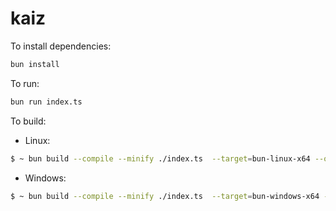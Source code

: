 # kaiz

To install dependencies:

```bash
bun install
```

To run:

```bash
bun run index.ts
```

To build:

- Linux:
```bash
$ ~ bun build --compile --minify ./index.ts  --target=bun-linux-x64 --outfile=bin/kaiz
```

- Windows:
```bash
$ ~ bun build --compile --minify ./index.ts  --target=bun-windows-x64 --outfile=bin/kaiz
```
